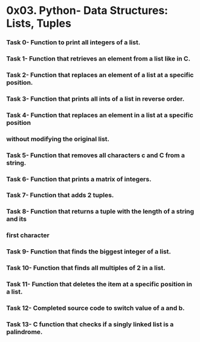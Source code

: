# 0x03. Python- Data Structures: Lists, Tuples

### Task 0- Function to print all integers of a list.

### Task 1- Function that retrieves an element from a list like in C.

### Task 2- Function that replaces an element of a list at a specific position.

### Task 3- Function that prints all ints of a list in reverse order.

### Task 4- Function that replaces an element in a list at a specific position
### without modifying the original list.

### Task 5- Function that removes all characters c and C from a string.

### Task 6- Function that prints a matrix of integers.

### Task 7- Function that adds 2 tuples.

### Task 8- Function that returns a tuple with the length of a string and its
### first character

### Task 9- Function that finds the biggest integer of a list.

### Task 10- Function that finds all multiples of 2 in a list.

### Task 11- Function that deletes the item at a specific position in a list.

### Task 12- Completed source code to switch value of a and b.

### Task 13- C function that checks if a singly linked list is a palindrome.